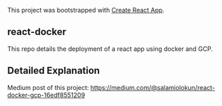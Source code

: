 This project was bootstrapped with [Create React App](https://github.com/facebook/create-react-app).

## react-docker
This repo details the deployment of a react app using docker and GCP.

## Detailed Explanation
Medium post of this project: https://medium.com/@salamiolokun/react-docker-gcp-16edf8551209
